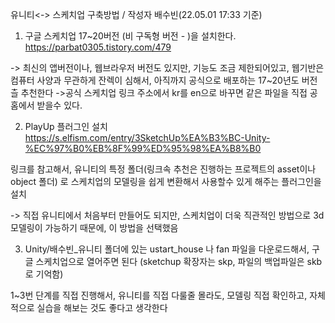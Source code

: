 유니티<-> 스케치업 구축방법 / 작성자 배수빈(22.05.01 17:33 기준)

1. 구글 스케치업 17~20버전 (비 구독형 버전 - )을 설치한다.
 https://parbat0305.tistory.com/479

-> 최신의 앱버전이나, 웹브라우저 버전도 있지만, 기능도 조금 제한되어있고, 웹기반은 컴퓨터 사양과 무관하게
잔렉이 심해서, 아직까지 공식으로 배포하는 17~20년도 버전츨 추천한다
->공식 스케치업 링크 주소에서 kr를 en으로 바꾸면 같은 파일을 직접 공홈에서 받을수 있다.

2. PlayUp 플러그인 설치
https://s.elfism.com/entry/3SketchUp%EA%B3%BC-Unity-%EC%97%B0%EB%8F%99%ED%95%98%EA%B8%B0

링크를 참고해서, 유니티의 특정 폴더(링크속 추천은 진행하는 프로젝트의 asset이나 object 폴더)
로 스케치업의 모델링을 쉽게 변환해서 사용할수 있게 해주는 플러그인을 설치

-> 직접 유니티에서 처음부터 만들어도 되지만, 스케치업이 더욱 직관적인 방법으로 3d 모델링이 가능하기 때문에,
이 방법을 선택했음

3. Unity/배수빈_유니티 폴더에 있는 ustart_house 나 fan 파일을 다운로드해서, 구글 스케치업으로 열어주면 된다
(sketchup 확장자는 skp, 파일의 백업파일은 skb로 기억함)

1~3번 단계를 직접 진행해서, 유니티를 직접 다룰줄 몰라도, 모델링 직접 확인하고, 자체적으로 실습을 해보는 것도
좋다고 생각한다
